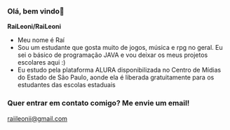 ### Olá, bem vindo👋

**RaiLeoni/RaiLeoni**
- Meu nome é Raí
- Sou um estudante que gosta muito de jogos, música e rpg no geral. Eu sei o básico de programação JAVA e vou deixar os meus projetos escolares aqui :)
- Eu estudo pela plataforma ALURA disponibilizada no Centro de Mídias do Estado de São Paulo, aonde ela é liberada gratuitamente para os estudantes das escolas estaduais

### Quer entrar em contato comigo? Me envie um email!

raiileonii@gmail.com



